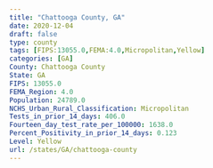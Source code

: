 ```yaml
---
title: "Chattooga County, GA"
date: 2020-12-04
draft: false
type: county
tags: [FIPS:13055.0,FEMA:4.0,Micropolitan,Yellow]
categories: [GA]
County: Chattooga County
State: GA
FIPS: 13055.0
FEMA_Region: 4.0
Population: 24789.0
NCHS_Urban_Rural_Classification: Micropolitan
Tests_in_prior_14_days: 406.0
Fourteen_day_test_rate_per_100000: 1638.0
Percent_Positivity_in_prior_14_days: 0.123
Level: Yellow
url: /states/GA/chattooga-county
---
```



